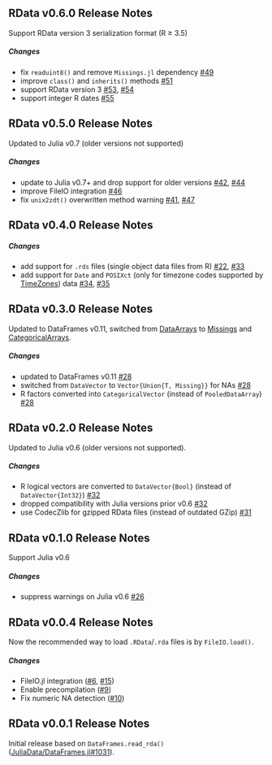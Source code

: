 ## RData v0.6.0 Release Notes

Support RData version 3 serialization format (R ≥ 3.5)

##### Changes
* fix `readuint8()` and remove `Missings.jl` dependency [#49]
* improve `class()` and `inherits()` methods [#51]
* support RData version 3 [#53], [#54]
* support integer R dates [#55]

[#49]: https://github.com/JuliaData/RData.jl/issues/49
[#51]: https://github.com/JuliaData/RData.jl/issues/51
[#53]: https://github.com/JuliaData/RData.jl/issues/53
[#54]: https://github.com/JuliaData/RData.jl/issues/54
[#55]: https://github.com/JuliaData/RData.jl/issues/55

## RData v0.5.0 Release Notes

Updated to Julia v0.7 (older versions not supported)

##### Changes
* update to Julia v0.7+ and drop support for older versions [#42], [#44]
* improve FileIO integration [#46]
* fix `unix2zdt()` overwritten method warning [#41], [#47]

[#41]: https://github.com/JuliaStats/RData.jl/issues/41
[#42]: https://github.com/JuliaStats/RData.jl/issues/42
[#44]: https://github.com/JuliaStats/RData.jl/issues/44
[#46]: https://github.com/JuliaStats/RData.jl/issues/46
[#47]: https://github.com/JuliaStats/RData.jl/issues/47

## RData v0.4.0 Release Notes

##### Changes
* add support for `.rds` files (single object data files from R) [#22], [#33]
* add support for `Date` and `POSIXct` (only for timezone codes supported by [TimeZones](https://github.com/JuliaTime/TimeZones.jl)) data [#34], [#35]

[#22]: https://github.com/JuliaStats/RData.jl/issues/22
[#33]: https://github.com/JuliaStats/RData.jl/issues/33
[#34]: https://github.com/JuliaStats/RData.jl/issues/34
[#35]: https://github.com/JuliaStats/RData.jl/issues/35

## RData v0.3.0 Release Notes

Updated to DataFrames v0.11, switched from [DataArrays](https://github.com/JuliaData/DataArrays.jl) to [Missings](https://github.com/JuliaData/Missings.jl) and [CategoricalArrays](https://github.com/JuliaData/CategoricalArrays.jl).

##### Changes
* updated to DataFrames v0.11 [#28]
* switched from `DataVector` to `Vector{Union{T, Missing}}` for NAs [#28]
* R factors converted into `CategoricalVector` (instead of `PooledDataArray`) [#28]

[#28]: https://github.com/JuliaData/RData.jl/issues/28

## RData v0.2.0 Release Notes

Updated to Julia v0.6 (older versions not supported).

##### Changes
* R logical vectors are converted to `DataVector{Bool}` (instead of `DataVector{Int32}`) [#32]
* dropped compatibility with Julia versions prior v0.6 [#32]
* use CodecZlib for gzipped RData files (instead of outdated GZip) [#31]

[#31]: https://github.com/JuliaData/RData.jl/issues/31
[#32]: https://github.com/JuliaData/RData.jl/issues/32

## RData v0.1.0 Release Notes

Support Julia v0.6

##### Changes
* suppress warnings on Julia v0.6 [#26]

[#26]: https://github.com/JuliaData/RData.jl/issues/26

## RData v0.0.4 Release Notes

Now the recommended way to load `.RData`/`.rda` files is by `FileIO.load()`.

##### Changes
* FileIO.jl integration ([#6], [#15])
* Enable precompilation ([#9])
* Fix numeric NA detection ([#10])

## RData v0.0.1 Release Notes

Initial release based on `DataFrames.read_rda()` ([JuliaData/DataFrames.jl#1031]).

[#6]: https://github.com/JuliaData/RData.jl/issues/6
[#9]: https://github.com/JuliaData/RData.jl/issues/9
[#10]: https://github.com/JuliaData/RData.jl/issues/10
[#15]: https://github.com/JuliaData/RData.jl/issues/15

[JuliaData/DataFrames.jl#1031]: https://github.com/JuliaData/DataFrames.jl/pull/1031
